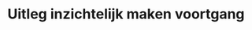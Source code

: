 ---
title: 3. Uitleg inzichtelijk maken voortgang
taxonomie:
- bm-22.2.Inzichtelijk-maken-voortgang
- bm-22.3.Inzichtelijk-maken-voortgang
---